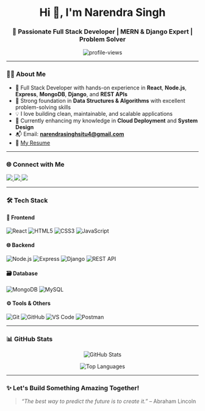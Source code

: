 <h1 align="center">Hi 👋, I'm Narendra Singh</h1>
<h3 align="center">🚀 Passionate Full Stack Developer | MERN & Django Expert | Problem Solver</h3>

<p align="center">
  <img src="https://komarev.com/ghpvc/?username=narendra5305&label=Profile%20views&color=27ae60&style=flat" alt="profile-views" />
</p>

---

### 🧑‍💻 About Me
- 💼 Full Stack Developer with hands-on experience in **React**, **Node.js**, **Express**, **MongoDB**, **Django**, and **REST APIs**  
- 🧠 Strong foundation in **Data Structures & Algorithms** with excellent problem-solving skills  
- 💡 I love building clean, maintainable, and scalable applications  
- 🌱 Currently enhancing my knowledge in **Cloud Deployment** and **System Design**  
- 📬 Email: **narendrasinghsitu4@gmail.com**  
- 📄 [My Resume](https://drive.google.com/file/d/1HUueN98VJ8RGgnB1VBhCwCIAA_QrjpX-/view?usp=drive_link)  

---

### 🌐 Connect with Me

<p align="left">
  <a href="https://www.linkedin.com/in/narendra-singh-b91b26205/" target="_blank">
    <img src="https://img.shields.io/badge/LinkedIn-0A66C2?style=for-the-badge&logo=linkedin&logoColor=white" />
  </a>
  <a href="https://www.hackerrank.com/@narendrasinghsi1" target="_blank">
    <img src="https://img.shields.io/badge/Hackerrank-2EC866?style=for-the-badge&logo=HackerRank&logoColor=white" />
  </a>
  <a href="https://leetcode.com/narendrasingh5305" target="_blank">
    <img src="https://img.shields.io/badge/LeetCode-FFA116?style=for-the-badge&logo=LeetCode&logoColor=white" />
  </a>
</p>

---

### 🛠️ Tech Stack

#### 🚀 Frontend
![React](https://img.shields.io/badge/-React-61DAFB?style=for-the-badge&logo=react&logoColor=black)
![HTML5](https://img.shields.io/badge/-HTML5-E34F26?style=for-the-badge&logo=html5&logoColor=white)
![CSS3](https://img.shields.io/badge/-CSS3-1572B6?style=for-the-badge&logo=css3)
![JavaScript](https://img.shields.io/badge/-JavaScript-F7DF1E?style=for-the-badge&logo=javascript&logoColor=black)

#### 🌐 Backend
![Node.js](https://img.shields.io/badge/-Node.js-339933?style=for-the-badge&logo=nodedotjs&logoColor=white)
![Express](https://img.shields.io/badge/-Express.js-000000?style=for-the-badge&logo=express&logoColor=white)
![Django](https://img.shields.io/badge/-Django-092E20?style=for-the-badge&logo=django)
![REST API](https://img.shields.io/badge/-REST%20API-0052CC?style=for-the-badge)

#### 🗃️ Database
![MongoDB](https://img.shields.io/badge/-MongoDB-4EA94B?style=for-the-badge&logo=mongodb)
![MySQL](https://img.shields.io/badge/-MySQL-4479A1?style=for-the-badge&logo=mysql&logoColor=white)

#### ⚙️ Tools & Others
![Git](https://img.shields.io/badge/-Git-F05032?style=for-the-badge&logo=git&logoColor=white)
![GitHub](https://img.shields.io/badge/-GitHub-181717?style=for-the-badge&logo=github)
![VS Code](https://img.shields.io/badge/-VS%20Code-007ACC?style=for-the-badge&logo=visual-studio-code)
![Postman](https://img.shields.io/badge/-Postman-FF6C37?style=for-the-badge&logo=postman&logoColor=white)

---

### 📊 GitHub Stats

<p align="center">
  <img src="https://github-readme-stats.vercel.app/api?username=narendra5305&show_icons=true&theme=radical" alt="GitHub Stats" />
</p>

<p align="center">
  <img src="https://github-readme-stats.vercel.app/api/top-langs/?username=narendra5305&layout=compact&theme=radical" alt="Top Languages" />
</p>

---

### ✨ Let's Build Something Amazing Together!
> *“The best way to predict the future is to create it.”* – Abraham Lincoln

